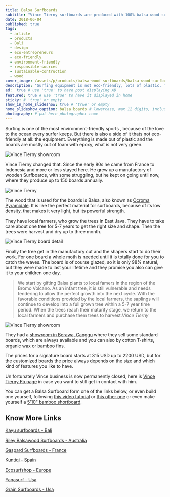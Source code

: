 ```yaml
---
title: Balsa Surfboards
subtitle: "Vince Tierny surfboards are produced with 100% balsa wood sourced from small scale plantations in East Java."
date: 2018-06-04
published: true
tags:
  - article
  - products
  - Bali
  - design
  - eco-entrepreneurs
  - eco-friendly
  - environment-friendly
  - responsible-sources
  - sustainable-contruction
  - wood
cover_image: /assets/p/products/balsa-wood-surfboards/balsa-wood-surfboards.jpg
description: "Surfing equipment is not eco-friendly, lots of plastic, foam and resin. Vince Tierny is changing that, manufactoring greener wooden Surfboards." # max 160 digits cos dunno how to trim it, yet......
ad:  true # use 'true' to have post displaying AD
featured: true # use 'true' to have it displayed in home
sticky: # 'true' or empty
show_in_home_slideshow: true # 'true' or empty
home_slideshow_caption: balsa boards # lowercase, max 12 digits, including spaces
photography: # put here photographer name
---
```

Surfing is one of the most environment-friendly sports , because of the love to the ocean every surfer keeps. But there is also a side of it thats not eco-friendly at all: the equipment. Everything is made out of plastic and the boards are mostly out of foam with epoxy, what is not very green.

![Vince Tierny showroom](/assets/p/products/balsa-wood-surfboards/balsa-wood-surfboards-06.jpg)

Vince Tierny changed that. Since the early 80s he came from France to Indonesia and more or less stayed here. He grew up a manufactory of wooden Surfboards, with some struggling, but he kept on going until now, where they produce up to 150 boards annually.

![Vince Tierny](/assets/p/products/balsa-wood-surfboards/balsa-wood-surfboards-04.jpg)

The wood that is used for the boards is Balsa, also known as [Ocroma Pyramidale](https://en.wikipedia.org/wiki/Ochroma). It is like the perfect material for surfboards, because of its low density, that makes it very light, but its powerful strength.



They have local farmers, who grow the trees in East Java. They have to take care about one tree for 5-7 years to get the right size and shape. Then the trees were harvest and dry up to three month.

![Vince Tierny board detail](/assets/p/products/balsa-wood-surfboards/balsa-wood-surfboards-05.jpg)

Finally the tree get in the manufactory cut and the shapers start to do their work. For one board a whole moth is needed until it is totally done for you to catch the waves. The board is of course glazed, so it is only 98% natural, but they were made to last your lifetime and they promise you also can give it to your children one day.

>We start by gifting Balsa plants to local famers in the region of the Bromo Volcano. As an infant tree, it is still vulnerable and needs tendering to allow the perfect growth into the next cycle. With the favorable conditions provided by the local farmers, the saplings will continue to develop into a full grown tree within a 5-7 year time period. When the trees reach their maturity stage, we return to the local farmers and purchase them trees to harvest._Vince Tierny_

![Vince Tierny showroom](/assets/p/products/balsa-wood-surfboards/balsa-wood-surfboards-03.jpg)

They had a [showroom in Berawa, Canggu](https://goo.gl/maps/6kgsznMZLdK2) where they sell some standard boards, which are always available and you can also by cotton T-shirts, organic wax or bamboo fins.

The prices for a signature board starts at 315 USD up to 2200 USD, but for the customized boards the price always depends on the size and which kind of features you like to have.

Un fortunately Vince business is now permanently closed, here is [Vince Tierny Fb page](https://www.facebook.com/pg/vincetierny/shop/) in case you want to still get in contact with him.

You can get a Balsa Surfboard form one of the links below, or even build one yourself, following [this video tutorial](https://youtu.be/00HYKyeiDe0) or [this other one](https://youtu.be/Df96N1WCBe8) or even make yourself a [5'10" bamboo shortboard](https://youtu.be/xhBOHScs2Ec).



## Know More Links

[Kayu surfboards - Bali](https://kayusurfboards.com/)

[Riley Balsawood Surfboards - Australia](https://balsawoodsurfboardsriley.com/)

[Gaspard Surfboards - France](http://gaspard-surfboards.fr/)

[Kuntiqi - Spain](https://www.kuntiqi.com/)

[Ecosurfshop - Europe](https://ecosurfshop.eu/)

[Yanasurf - Usa](https://yanasurf.com/balsa-wood-surfboards/)

[Grain Surfboards - Usa](https://www.grainsurfboards.com/)
